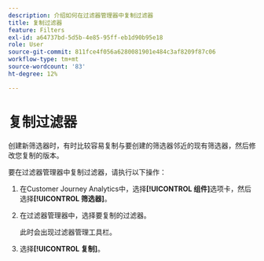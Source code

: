 ```yaml
---
description: 介绍如何在过滤器管理器中复制过滤器
title: 复制过滤器
feature: Filters
exl-id: a64737bd-5d5b-4e85-95ff-eb1d90b95e18
role: User
source-git-commit: 811fce4f056a6280081901e484c3af8209f87c06
workflow-type: tm+mt
source-wordcount: '83'
ht-degree: 12%

---
```


# 复制过滤器

创建新筛选器时，有时比较容易复制与要创建的筛选器邻近的现有筛选器，然后修改您复制的版本。

要在过滤器管理器中复制过滤器，请执行以下操作：

1. 在Customer Journey Analytics中，选择&#x200B;**[!UICONTROL 组件]**&#x200B;选项卡，然后选择&#x200B;**[!UICONTROL 筛选器]**。

1. 在过滤器管理器中，选择要复制的过滤器。

   此时会出现过滤器管理工具栏。

1. 选择&#x200B;**[!UICONTROL 复制]**。
